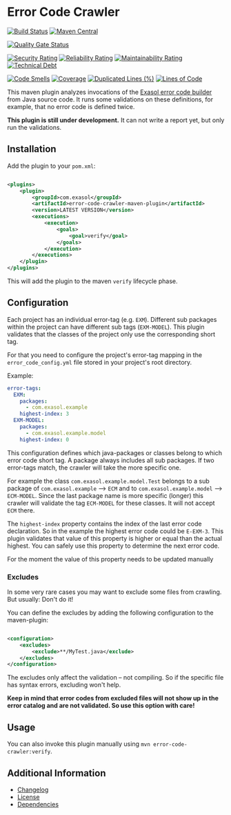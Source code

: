 # Error Code Crawler

[![Build Status](https://travis-ci.com/exasol/error-code-crawler-maven-plugin.svg?branch=master)](https://travis-ci.com/exasol/error-code-crawler-maven-plugin)
[![Maven Central](https://img.shields.io/maven-central/v/com.exasol/error-code-crawler-maven-plugin)](https://search.maven.org/artifact/com.exasol/error-code-crawler-maven-plugin)

[![Quality Gate Status](https://sonarcloud.io/api/project_badges/measure?project=com.exasol%3Aerror-code-crawler-maven-plugin&metric=alert_status)](https://sonarcloud.io/dashboard?id=com.exasol%3Aerror-code-crawler-maven-plugin)

[![Security Rating](https://sonarcloud.io/api/project_badges/measure?project=com.exasol%3Aerror-code-crawler-maven-plugin&metric=security_rating)](https://sonarcloud.io/dashboard?id=com.exasol%3Aerror-code-crawler-maven-plugin)
[![Reliability Rating](https://sonarcloud.io/api/project_badges/measure?project=com.exasol%3Aerror-code-crawler-maven-plugin&metric=reliability_rating)](https://sonarcloud.io/dashboard?id=com.exasol%3Aerror-code-crawler-maven-plugin)
[![Maintainability Rating](https://sonarcloud.io/api/project_badges/measure?project=com.exasol%3Aerror-code-crawler-maven-plugin&metric=sqale_rating)](https://sonarcloud.io/dashboard?id=com.exasol%3Aerror-code-crawler-maven-plugin)
[![Technical Debt](https://sonarcloud.io/api/project_badges/measure?project=com.exasol%3Aerror-code-crawler-maven-plugin&metric=sqale_index)](https://sonarcloud.io/dashboard?id=com.exasol%3Aerror-code-crawler-maven-plugin)

[![Code Smells](https://sonarcloud.io/api/project_badges/measure?project=com.exasol%3Aerror-code-crawler-maven-plugin&metric=code_smells)](https://sonarcloud.io/dashboard?id=com.exasol%3Aerror-code-crawler-maven-plugin)
[![Coverage](https://sonarcloud.io/api/project_badges/measure?project=com.exasol%3Aerror-code-crawler-maven-plugin&metric=coverage)](https://sonarcloud.io/dashboard?id=com.exasol%3Aerror-code-crawler-maven-plugin)
[![Duplicated Lines (%)](https://sonarcloud.io/api/project_badges/measure?project=com.exasol%3Aerror-code-crawler-maven-plugin&metric=duplicated_lines_density)](https://sonarcloud.io/dashboard?id=com.exasol%3Aerror-code-crawler-maven-plugin)
[![Lines of Code](https://sonarcloud.io/api/project_badges/measure?project=com.exasol%3Aerror-code-crawler-maven-plugin&metric=ncloc)](https://sonarcloud.io/dashboard?id=com.exasol%3Aerror-code-crawler-maven-plugin)

This maven plugin analyzes invocations of the [Exasol error code builder](https://github.com/exasol/error-reporting-java/) from Java source code. It runs some validations on these definitions, for example, that no error code is defined twice.

**This plugin is still under development.** It can not write a report yet, but only run the validations.

## Installation

Add the plugin to your `pom.xml`:

```xml

<plugins>
    <plugin>
        <groupId>com.exasol</groupId>
        <artifactId>error-code-crawler-maven-plugin</artifactId>
        <version>LATEST VERSION</version>
        <executions>
            <execution>
                <goals>
                    <goal>verify</goal>
                </goals>
            </execution>
        </executions>
    </plugin>
</plugins>
```

This will add the plugin to the maven `verify` lifecycle phase.

## Configuration

Each project has an individual error-tag (e.g. `EXM`). Different sub packages within the project can have different sub tags (`EXM-MODEL`). This plugin validates that the classes of the project only use the corresponding short tag.

For that you need to configure the project's error-tag mapping in the `error_code_config.yml` file stored in your project's root directory.

Example:

```yaml
error-tags:
  EXM:
    packages:
      - com.exasol.example
    highest-index: 3
  EXM-MODEL:
    packages:
      - com.exasol.example.model
    highest-index: 0
```

This configuration defines which java-packages or classes belong to which error code short tag. A package always includes all sub packages. If two error-tags match, the crawler will take the more specific one.

For example the class `com.exasol.example.model.Test` belongs to a sub package of `com.exasol.example` --> `ECM` and to `com.exasol.example.model` --> `ECM-MODEL`. Since the last package name is more specific (longer) this crawler will validate the tag `ECM-MODEL` for these classes. It will not accept `ECM` there.

The `highest-index` property contains the index of the last error code declaration. So in the example the highest error code could be `E-EXM-3`. This plugin validates that value of this property is higher or equal than the actual highest. You can safely use this property to determine the next error code.

For the moment the value of this property needs to be updated manually

### Excludes

In some very rare cases you may want to exclude some files from crawling. But usually: Don't do it!

You can define the excludes by adding the following configuration to the maven-plugin:

```xml

<configuration>
    <excludes>
        <exclude>**/MyTest.java</exclude>
    </excludes>
</configuration>
```

The excludes only affect the validation – not compiling. So if the specific file has syntax errors, excluding won't help.

**Keep in mind that error codes from excluded files will not show up in the error catalog and are not validated. So use this option with care!**

## Usage

You can also invoke this plugin manually using `mvn error-code-crawler:verify`.

## Additional Information

* [Changelog](doc/changes/changelog.md)
* [License](LICENSE)
* [Dependencies](dependencies.md)
